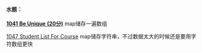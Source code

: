 #### 水题：

[**1041** **Be Unique** **(20分)**](1041.md) map储存一遍数组

[1047 Student List For Course](1047.cpp) map储存字符串，不过数据太大的时候还是要用字符数组更快



